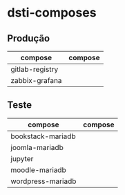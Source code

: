 # dsti-composes

## Produção

| compose           | compose         |
|-------------------|-----------------|
| gitlab-registry   |  |
| zabbix-grafana    |  |

## Teste

| compose           | compose         |
|-------------------|-----------------|
| bookstack-mariadb |  |
| joomla-mariadb    |  |
| jupyter           |  |
| moodle-mariadb    |  |
| wordpress-mariadb |  |
